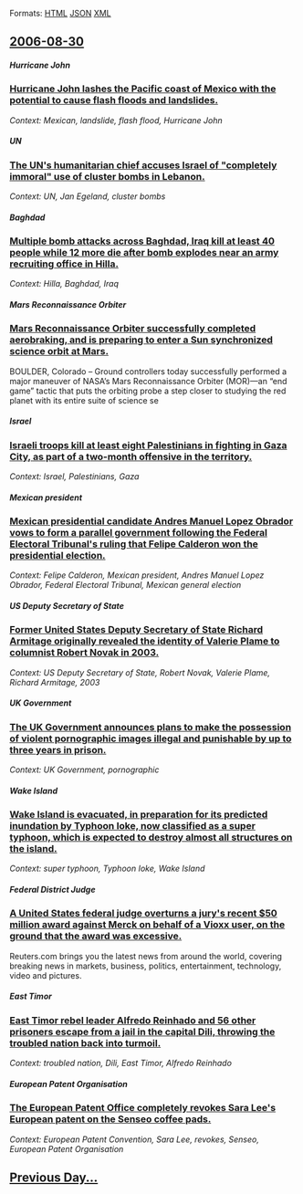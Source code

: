
Formats: [HTML](2006/08/30/index.html)  [JSON](2006/08/30/index.json)  [XML](2006/08/30/index.xml)  

## [2006-08-30](/news/2006/08/30/index.md)

##### Hurricane John
### [ Hurricane John lashes the Pacific coast of Mexico with the potential to cause flash floods and landslides. ](/news/2006/08/30/hurricane-john-lashes-the-pacific-coast-of-mexico-with-the-potential-to-cause-flash-floods-and-landslides.md)
_Context: Mexican, landslide, flash flood, Hurricane John_

##### UN
### [ The UN's humanitarian chief accuses Israel of "completely immoral" use of cluster bombs in Lebanon.](/news/2006/08/30/the-un-s-humanitarian-chief-accuses-israel-of-completely-immoral-use-of-cluster-bombs-in-lebanon.md)
_Context: UN, Jan Egeland, cluster bombs_

##### Baghdad
### [ Multiple bomb attacks across Baghdad, Iraq kill at least 40 people while 12 more die after bomb explodes near an army recruiting office in Hilla. ](/news/2006/08/30/multiple-bomb-attacks-across-baghdad-iraq-kill-at-least-40-people-while-12-more-die-after-bomb-explodes-near-an-army-recruiting-office-in.md)
_Context: Hilla, Baghdad, Iraq_

##### Mars Reconnaissance Orbiter
### [ Mars Reconnaissance Orbiter successfully completed aerobraking, and is preparing to enter a Sun synchronized science orbit at Mars. ](/news/2006/08/30/mars-reconnaissance-orbiter-successfully-completed-aerobraking-and-is-preparing-to-enter-a-sun-synchronized-science-orbit-at-mars.md)
BOULDER, Colorado – Ground controllers today successfully performed a major maneuver of NASA’s Mars Reconnaissance Orbiter (MOR)—an “end game” tactic that puts the orbiting probe a step closer to studying the red planet with its entire suite of science se

##### Israel
### [ Israeli troops kill at least eight Palestinians in fighting in Gaza City, as part of a two-month offensive in the territory.](/news/2006/08/30/israeli-troops-kill-at-least-eight-palestinians-in-fighting-in-gaza-city-as-part-of-a-two-month-offensive-in-the-territory.md)
_Context: Israel, Palestinians, Gaza_

##### Mexican president
### [ Mexican presidential candidate Andres Manuel Lopez Obrador vows to form a parallel government following the Federal Electoral Tribunal's ruling that Felipe Calderon won the presidential election. ](/news/2006/08/30/mexican-presidential-candidate-andra-c-s-manuel-la3pez-obrador-vows-to-form-a-parallel-government-following-the-federal-electoral-tribunal-s.md)
_Context: Felipe Calderon, Mexican president, Andres Manuel Lopez Obrador, Federal Electoral Tribunal, Mexican general election_

##### US Deputy Secretary of State
### [ Former United States Deputy Secretary of State Richard Armitage originally revealed the identity of Valerie Plame to columnist Robert Novak in 2003. ](/news/2006/08/30/former-united-states-deputy-secretary-of-state-richard-armitage-originally-revealed-the-identity-of-valerie-plame-to-columnist-robert-novak.md)
_Context: US Deputy Secretary of State, Robert Novak, Valerie Plame, Richard Armitage, 2003_

##### UK Government
### [ The UK Government announces plans to make the possession of violent pornographic images illegal and punishable by up to three years in prison. ](/news/2006/08/30/the-uk-government-announces-plans-to-make-the-possession-of-violent-pornographic-images-illegal-and-punishable-by-up-to-three-years-in-pris.md)
_Context: UK Government, pornographic_

##### Wake Island
### [ Wake Island is evacuated, in preparation for its predicted inundation by Typhoon Ioke, now classified as a super typhoon, which is expected to destroy almost all structures on the island. ](/news/2006/08/30/wake-island-is-evacuated-in-preparation-for-its-predicted-inundation-by-typhoon-ioke-now-classified-as-a-super-typhoon-which-is-expected.md)
_Context: super typhoon, Typhoon Ioke, Wake Island_

##### Federal District Judge
### [ A United States federal judge overturns a jury's recent $50 million award against Merck on behalf of a Vioxx user, on the ground that the award was excessive. ](/news/2006/08/30/a-united-states-federal-judge-overturns-a-jury-s-recent-50-million-award-against-merck-on-behalf-of-a-vioxx-user-on-the-ground-that-the-a.md)
Reuters.com brings you the latest news from around the world, covering breaking news in markets, business, politics, entertainment, technology, video and pictures.

##### East Timor
### [ East Timor rebel leader Alfredo Reinhado and 56 other prisoners escape from a jail in the capital Dili, throwing the troubled nation back into turmoil. ](/news/2006/08/30/east-timor-rebel-leader-alfredo-reinhado-and-56-other-prisoners-escape-from-a-jail-in-the-capital-dili-throwing-the-troubled-nation-back-i.md)
_Context: troubled nation, Dili, East Timor, Alfredo Reinhado_

##### European Patent Organisation
### [ The European Patent Office completely revokes Sara Lee's European patent on the Senseo coffee pads. ](/news/2006/08/30/the-european-patent-office-completely-revokes-sara-leeas-european-patent-on-the-senseo-coffee-pads.md)
_Context: European Patent Convention, Sara Lee, revokes, Senseo, European Patent Organisation_

## [Previous Day...](/news/2006/08/29/index.md)

